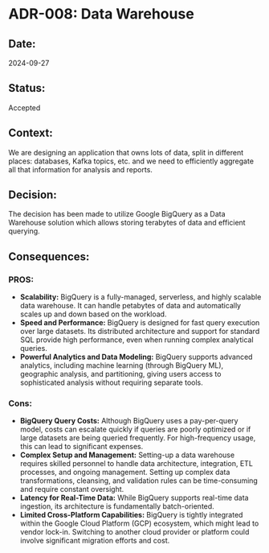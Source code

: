 # ADR-008: Data Warehouse

## Date:
2024-09-27

## Status:
Accepted

## Context:
We are designing an application that owns lots of data, split in different places: databases, Kafka topics, etc. and we need to efficiently aggregate all that information for analysis and reports.

## Decision:
The decision has been made to utilize Google BigQuery as a Data Warehouse solution which allows storing terabytes of data and efficient querying.

## Consequences:

### PROS:
- **Scalability:** BigQuery is a fully-managed, serverless, and highly scalable data warehouse. It can handle petabytes of data and automatically scales up and down based on the workload.
- **Speed and Performance:** BigQuery is designed for fast query execution over large datasets. Its distributed architecture and support for standard SQL provide high performance, even when running complex analytical queries.
- **Powerful Analytics and Data Modeling:** BigQuery supports advanced analytics, including machine learning (through BigQuery ML), geographic analysis, and partitioning, giving users access to sophisticated analysis without requiring separate tools.

### Cons:
- **BigQuery Query Costs:** Although BigQuery uses a pay-per-query model, costs can escalate quickly if queries are poorly optimized or if large datasets are being queried frequently. For high-frequency usage, this can lead to significant expenses.
- **Complex Setup and Management:** Setting-up a data warehouse requires skilled personnel to handle data architecture, integration, ETL processes, and ongoing management. Setting up complex data transformations, cleansing, and validation rules can be time-consuming and require constant oversight.
- **Latency for Real-Time Data:** While BigQuery supports real-time data ingestion, its architecture is fundamentally batch-oriented.
- **Limited Cross-Platform Capabilities:** BigQuery is tightly integrated within the Google Cloud Platform (GCP) ecosystem, which might lead to vendor lock-in. Switching to another cloud provider or platform could involve significant migration efforts and cost.
